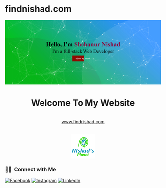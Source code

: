 # findnishad.com

![FindNishad](assets/img/web.png)

<h1 align="center">Welcome To My Website</h1>

<p align="center">
</br>
  <a href = "http://nishadsplanet.ml">www.findnishad.com</a>
</br></br>

<p align="center">
    <img src="/assets/img/logo.png" alt="Logo" width="80" height="80">
  </a>
  
### 🤝🏻 &nbsp;Connect with Me


[![Facebook][facebook-shield]][facebook-url]
[![Instagram][instagram-shield]][instagram-url]
[![LinkedIn][linkedin-shield]][linkedin-url]


[facebook-shield]: https://img.shields.io/badge/-Facebook-black.svg?style=flat-square&logo=facebook&color=555&logoColor=white
[facebook-url]: https://facebook.com/ShohanurIslamNishad
[instagram-shield]: https://img.shields.io/badge/-Instagram-black.svg?style=flat-square&logo=instagram&color=555&logoColor=white
[instagram-url]: https://instagram.com/nishad.shohanur
[linkedin-shield]: https://img.shields.io/badge/-LinkedIn-black.svg?style=flat-square&logo=linkedin&colorB=555
[linkedin-url]: https://linkedin.com/in/ShohanurNishad
